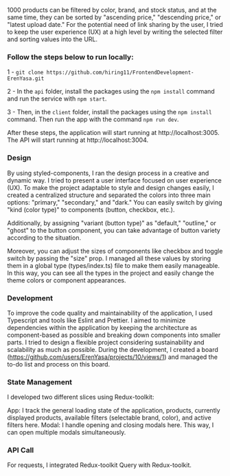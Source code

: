 1000 products can be filtered by color, brand, and stock status, and at the same time, they can be sorted by "ascending price," "descending price," or "latest upload date." For the potential need of link sharing by the user, I tried to keep the user experience (UX) at a high level by writing the selected filter and sorting values into the URL.

### Follow the steps below to run locally:

1 - `git clone https://github.com/hiring11/FrontendDevelopment-ErenYasa.git`

2 - In the `api` folder, install the packages using the `npm install` command and run the service with `npm start`.

3 - Then, in the `client` folder, install the packages using the `npm install` command. Then run the app with the command `npm run dev`.

After these steps, the application will start running at http://localhost:3005. The API will start running at http://localhost:3004.

### Design

By using styled-components, I ran the design process in a creative and dynamic way. I tried to present a user interface focused on user experience (UX). To make the project adaptable to style and design changes easily, I created a centralized structure and separated the colors into three main options: "primary," "secondary," and "dark." You can easily switch by giving "kind (color type)" to components (button, checkbox, etc.).

Additionally, by assigning "variant (button type)" as "default," "outline," or "ghost" to the button component, you can take advantage of button variety according to the situation.

Moreover, you can adjust the sizes of components like checkbox and toggle switch by passing the "size" prop. I managed all these values by storing them in a global type (types/index.ts) file to make them easily manageable. In this way, you can see all the types in the project and easily change the theme colors or component appearances.

### Development

To improve the code quality and maintainability of the application, I used Typescript and tools like Eslint and Prettier. I aimed to minimize dependencies within the application by keeping the architecture as component-based as possible and breaking down components into smaller parts. I tried to design a flexible project considering sustainability and scalability as much as possible. During the development, I created a board (https://github.com/users/ErenYasa/projects/10/views/1) and managed the to-do list and process on this board.

### State Management

I developed two different slices using Redux-toolkit:

App: I track the general loading state of the application, products, currently displayed products, available filters (selectable brand, color), and active filters here.
Modal: I handle opening and closing modals here. This way, I can open multiple modals simultaneously.

### API Call

For requests, I integrated Redux-toolkit Query with Redux-toolkit.
